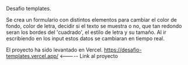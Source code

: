 Desafio templates.

Se crea un formulario con distintos elementos para cambiar el color de fondo, color de letra, decidir si el texto se muestra o no, que tan redondo seran los bordes del 'cuadrado', el estilo de letra y su tamaño. Al ir escribiendo en los input estos datos se cambiaran en tiempo real.

El proyecto ha sido levantado en Vercel.
https://desafio-templates.vercel.app/ <----- Link al proyecto
